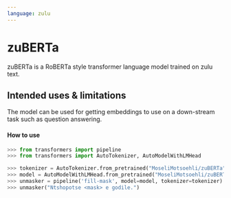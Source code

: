 ```yaml
---
language: zulu
---
```


# zuBERTa
zuBERTa is a RoBERTa style transformer language model trained on zulu text.

## Intended uses & limitations
The model can  be used for getting embeddings to use on a down-stream task such as question answering.

#### How to use

```python
>>> from transformers import pipeline
>>> from transformers import AutoTokenizer, AutoModelWithLMHead

>>> tokenizer = AutoTokenizer.from_pretrained("MoseliMotsoehli/zuBERTa")
>>> model = AutoModelWithLMHead.from_pretrained("MoseliMotsoehli/zuBERTa")
>>> unmasker = pipeline('fill-mask', model=model, tokenizer=tokenizer)
>>> unmasker("Ntshopotse <mask> e godile.")
```
